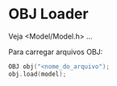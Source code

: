 # OBJ Loader

Veja <Model/Model.h> ...

Para carregar arquivos OBJ:

```cpp
OBJ obj("<nome_do_arquivo");
obj.load(model);
```
